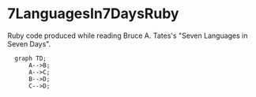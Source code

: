 # 7LanguagesIn7DaysRuby
Ruby code produced while reading Bruce A. Tates's "Seven Languages in Seven Days".
```mermaid
  graph TD;
      A-->B;
      A-->C;
      B-->D;
      C-->D;
```


